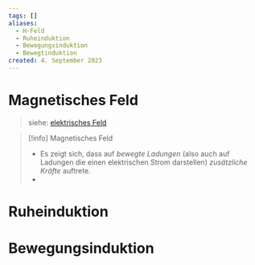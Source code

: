 ```yaml
---
tags: []
aliases:
  - H-Feld
  - Ruheinduktion
  - Bewegungsinduktion
  - Bewegtinduktion
created: 4. September 2023
---
```


# Magnetisches Feld

> siehe: [elektrisches Feld](Elektrisches%20Feld.md) 

> [!info] Magnetisches Feld
> - Es zeigt sich, dass auf *bewegte Ladungen* (also auch auf Ladungen die einen elektrischen Strom darstellen) *zusätzliche Kräfte* auftrete.
> - 

# Ruheinduktion

# Bewegungsinduktion